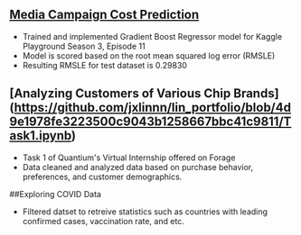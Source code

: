 ## [Media Campaign Cost Prediction](https://github.com/jxlinnn/lin_portfolio/blob/876687a5eec037a971954c212c37313942d7d150/MLProject.ipynb)
* Trained and implemented Gradient Boost Regressor model for Kaggle Playground Season 3, Episode 11
* Model is scored based on the root mean squared log error (RMSLE)
* Resulting RMSLE for test dataset is 0.29830

## [Analyzing Customers of Various Chip Brands] (https://github.com/jxlinnn/lin_portfolio/blob/4d9e1978fe3223500c9043b1258667bbc41c9811/Task1.ipynb)
* Task 1 of Quantium's Virtual Internship offered on Forage
* Data cleaned and analyzed data based on purchase behavior, preferences, and customer demographics.

##Exploring COVID Data
* Filtered datset to retreive statistics such as countries with leading confirmed cases, vaccination rate, and etc.
